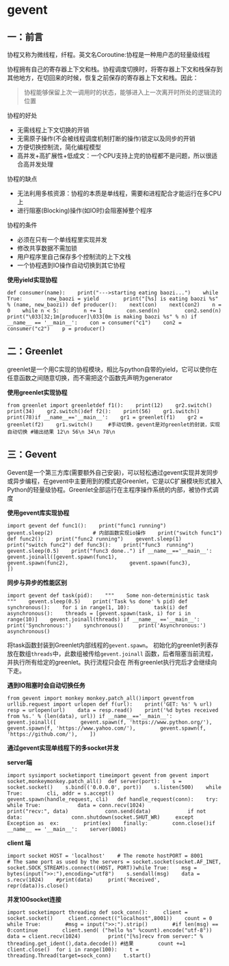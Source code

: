 # gevent

## 一：前言

协程又称为微线程，纤程。英文名Coroutine:协程是一种用户态的轻量级线程

协程拥有自己的寄存器上下文和栈。协程调度切换时，将寄存器上下文和栈保存到其他地方，在切回来的时候，恢复之前保存的寄存器上下文和栈。因此：

> 协程能够保留上次一调用时的状态，能够进入上一次离开时所处的逻辑流的位置

 协程的好处

* 无需线程上下文切换的开销
* 无需原子操作\(不会被线程调度机制打断的操作\)锁定以及同步的开销
* 方便切换控制流，简化编程模型
* 高并发+高扩展性+低成文：一个CPU支持上完的协程都不是问题，所以很适合高并发处理

协程的缺点

* 无法利用多核资源：协程的本质是单线程，需要和进程配合才能运行在多CPU上
* 进行阻塞\(Blocking\)操作\(如IO时\)会阻塞掉整个程序

协程的条件

* 必须在只有一个单线程里实现并发
* 修改共享数据不需加锁
* 用户程序里自己保存多个控制流的上下文栈
* 一个协程遇到IO操作自动切换到其它协程

**使用yield实现协程**

```text
def consumer(name):    print("--->starting eating baozi...")    while True:        new_baozi = yield        print("[%s] is eating baozi %s" % (name, new_baozi)) def producer():    next(con)    next(con2)    n = 0    while n < 5:        n += 1        con.send(n)        con2.send(n)        print("\033[32;1m[producer]\033[0m is making baozi %s" % n) if __name__ == '__main__':    con = consumer("c1")    con2 = consumer("c2")    p = producer()
```

## 二：Greenlet

greenlet是一个用C实现的协程模块，相比与python自带的yield，它可以使你在任意函数之间随意切换，而不需把这个函数先声明为generator

**使用greenlet实现协程**

```text
from greenlet import greenletdef f1():    print(12)    gr2.switch()    print(34)    gr2.switch()def f2():    print(56)    gr1.switch()    print(78)if __name__=='__main__':    gr1 = greenlet(f1)    gr2 = greenlet(f2)    gr1.switch()     #手动切换，gevent是对greenlet的封装，实现自动切换 #输出结果 12\n 56\n 34\n 78\n
```

## 三：Gevent

Gevent是一个第三方库\(需要额外自己安装\)，可以轻松通过gevent实现并发同步或异步编程，在gevent中主要用到的模式是Greenlet，它是以C扩展模块形式接入Python的轻量级协程。Greenlet全部运行在主程序操作系统的内部，被协作式调度

**使用gevent库实现协程**

```text
import gevent def func1():    print("func1 running")    gevent.sleep(2)             # 内部函数实现io操作    print("switch func1") def func2():    print("func2 running")    gevent.sleep(1)    print("switch func2") def func3():    print("func3  running")    gevent.sleep(0.5)    print("func3 done..") if __name__=='__main__':    gevent.joinall([gevent.spawn(func1),                    gevent.spawn(func2),                    gevent.spawn(func3),                    ])
```

**同步与异步的性能区别**

```text
import gevent def task(pid):    """    Some non-deterministic task    """    gevent.sleep(0.5)    print('Task %s done' % pid) def synchronous():    for i in range(1, 10):        task(i) def asynchronous():    threads = [gevent.spawn(task, i) for i in range(10)]    gevent.joinall(threads) if __name__ =='__main__':    print('Synchronous:')    synchronous()     print('Asynchronous:')    asynchronous()
```

将task函数封装到Greenlet内部线程的`gevent.spawn`。 初始化的greenlet列表存放在数组`threads`中，此数组被传给`gevent.joinall` 函数，后者阻塞当前流程，并执行所有给定的greenlet。执行流程只会在 所有greenlet执行完后才会继续向下走。　　

**遇到IO阻塞时会自动切换任务**

```text
from gevent import monkey monkey.patch_all()import geventfrom  urllib.request import urlopen def f(url):    print('GET: %s' % url)    resp = urlopen(url)    data = resp.read()    print('%d bytes received from %s.' % (len(data), url)) if __name__=='__main__':    gevent.joinall([        gevent.spawn(f, 'https://www.python.org/'),        gevent.spawn(f, 'https://www.yahoo.com/'),        gevent.spawn(f, 'https://github.com/'),    ])
```

**通过gevent实现单线程下的多socket并发**

**server端**

```text
import sysimport socketimport timeimport gevent from gevent import socket,monkeymonkey.patch_all()  def server(port):    s = socket.socket()    s.bind(('0.0.0.0', port))    s.listen(500)    while True:        cli, addr = s.accept()        gevent.spawn(handle_request, cli)   def handle_request(conn):    try:        while True:            data = conn.recv(1024)            print("recv:", data)            conn.send(data)            if not data:                conn.shutdown(socket.SHUT_WR)     except Exception as  ex:        print(ex)    finally:        conn.close()if __name__ == '__main__':    server(8001)
```

**client 端**

```text
import socket HOST = 'localhost'    # The remote hostPORT = 8001           # The same port as used by the servers = socket.socket(socket.AF_INET, socket.SOCK_STREAM)s.connect((HOST, PORT))while True:    msg = bytes(input(">>:"),encoding="utf8")    s.sendall(msg)    data = s.recv(1024)    #print(data)     print('Received', repr(data))s.close()
```

**并发100socket连接**

```text
import socketimport threading def sock_conn():     client = socket.socket()     client.connect(("localhost",8001))    count = 0    while True:        #msg = input(">>:").strip()        #if len(msg) == 0:continue        client.send( ("hello %s" %count).encode("utf-8"))         data = client.recv(1024)         print("[%s]recv from server:" % threading.get_ident(),data.decode()) #结果        count +=1    client.close()  for i in range(100):    t = threading.Thread(target=sock_conn)    t.start()
```

